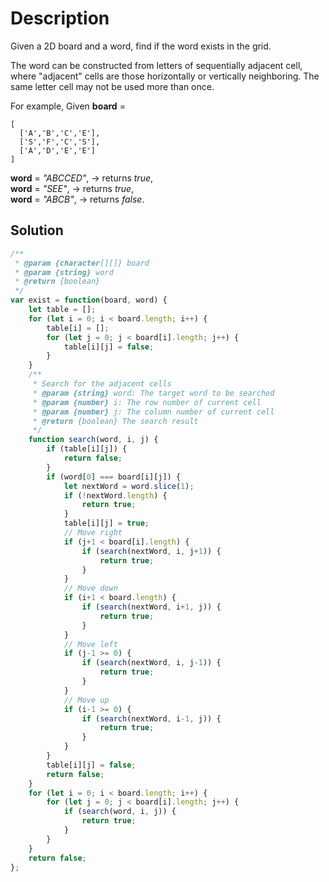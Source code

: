 # Description

Given a 2D board and a word, find if the word exists in the grid.

The word can be constructed from letters of sequentially adjacent cell, where "adjacent" cells are those horizontally or vertically neighboring. The same letter cell may not be used more than once.

For example,
Given **board** =
```
[
  ['A','B','C','E'],
  ['S','F','C','S'],
  ['A','D','E','E']
]
```
**word** = *"ABCCED"*, -> returns *true*,<br>
**word** = *"SEE"*, -> returns *true*,<br>
**word** = *"ABCB"*, -> returns *false*.

## Solution
```javascript
/**
 * @param {character[][]} board
 * @param {string} word
 * @return {boolean}
 */
var exist = function(board, word) {
    let table = [];
    for (let i = 0; i < board.length; i++) {
        table[i] = [];
        for (let j = 0; j < board[i].length; j++) {
            table[i][j] = false;
        }
    }
    /** 
     * Search for the adjacent cells
     * @param {string} word: The target word to be searched
     * @param {number} i: The row number of current cell
     * @param {number} j: The column number of current cell
     * @return {boolean} The search result
     */
    function search(word, i, j) {
        if (table[i][j]) {
            return false;
        }
        if (word[0] === board[i][j]) {
            let nextWord = word.slice(1);
            if (!nextWord.length) {
                return true;
            }
            table[i][j] = true;
            // Move right
            if (j+1 < board[i].length) {
                if (search(nextWord, i, j+1)) {
                    return true;
                }
            }
            // Move down
            if (i+1 < board.length) {
                if (search(nextWord, i+1, j)) {
                    return true;
                }
            }
            // Move left
            if (j-1 >= 0) {
                if (search(nextWord, i, j-1)) {
                    return true;
                }
            }
            // Move up
            if (i-1 >= 0) {
                if (search(nextWord, i-1, j)) {
                    return true;
                }
            }
        }
        table[i][j] = false;
        return false;
    }
    for (let i = 0; i < board.length; i++) {
        for (let j = 0; j < board[i].length; j++) {
            if (search(word, i, j)) {
                return true;
            }
        }
    }
    return false;
};
```